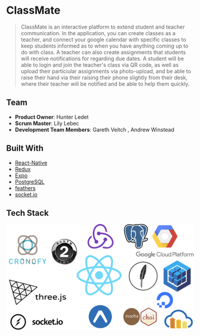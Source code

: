 # ClassMate

> ClassMate is an interactive platform to extend student and teacher communication. In the application, you can create classes as a teacher, and connect your google calendar with specific classes to keep students informed as to when you have anything coming up to do with class. A teacher can also create assignments that students will receive notifications for regarding due dates. A student will be able to login and join the teacher's class via QR code, as well as upload their particiular assignments via photo-upload, and be able to raise their hand via their raising their phone slightly from their desk, where their teacher will be notified and be able to help them quickly.

## Team

  - __Product Owner__: Hunter Ledet
  - __Scrum Master__: Lily Lebec
  - __Development Team Members__: Gareth Veitch , Andrew Winstead

## Built With

* [React-Native](https://facebook.github.io/react-native/)
* [Redux](https://redux.js.org/)
* [Expo](https://expo.io/)
* [PostgreSQL](https://www.postgresql.org/)
* [feathers](https://feathersjs.com/)
* [socket.io](https://socket.io/)

## Tech Stack
![VIEW](tech2.PNG)